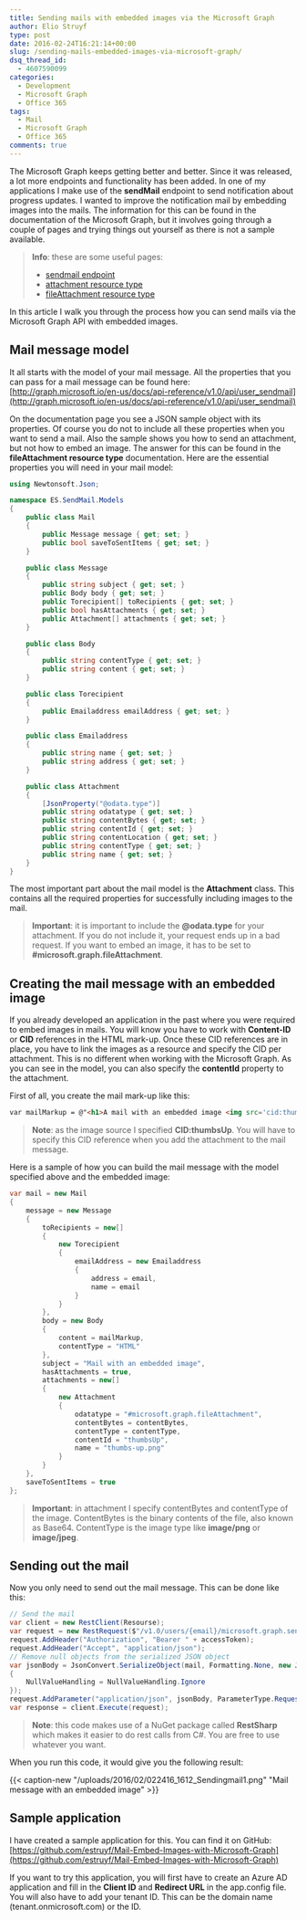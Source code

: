 ```yaml
---
title: Sending mails with embedded images via the Microsoft Graph
author: Elio Struyf
type: post
date: 2016-02-24T16:21:14+00:00
slug: /sending-mails-embedded-images-via-microsoft-graph/
dsq_thread_id:
  - 4607590099
categories:
  - Development
  - Microsoft Graph
  - Office 365
tags:
  - Mail
  - Microsoft Graph
  - Office 365
comments: true
---
```


The Microsoft Graph keeps getting better and better. Since it was released, a lot more endpoints and functionality has been added. In one of my applications I make use of the **sendMail** endpoint to send notification about progress updates. I wanted to improve the notification mail by embedding images into the mails. The information for this can be found in the documentation of the Microsoft Graph, but it involves going through a couple of pages and trying things out yourself as there is not a sample available.

> **Info**: these are some useful pages:
> - [sendmail endpoint](http://graph.microsoft.io/en-us/docs/api-reference/v1.0/api/user_sendmail) 
> - [attachment resource type](https://graph.microsoft.io/en-us/docs/api-reference/v1.0/resources/attachment) 
> - [fileAttachment resource type](http://graph.microsoft.io/en-us/docs/api-reference/v1.0/resources/fileattachment)

In this article I walk you through the process how you can send mails via the Microsoft Graph API with embedded images.

## Mail message model

It all starts with the model of your mail message. All the properties that you can pass for a mail message can be found here: [http://graph.microsoft.io/en-us/docs/api-reference/v1.0/api/user_sendmail](http://graph.microsoft.io/en-us/docs/api-reference/v1.0/api/user_sendmail)

On the documentation page you see a JSON sample object with its properties. Of course you do not to include all these properties when you want to send a mail. Also the sample shows you how to send an attachment, but not how to embed an image. The answer for this can be found in the **fileAttachment resource type** documentation. Here are the essential properties you will need in your mail model:

```csharp
using Newtonsoft.Json;

namespace ES.SendMail.Models
{
    public class Mail
    {
        public Message message { get; set; }
        public bool saveToSentItems { get; set; }
    }

    public class Message
    {
        public string subject { get; set; }
        public Body body { get; set; }
        public Torecipient[] toRecipients { get; set; }
        public bool hasAttachments { get; set; }
        public Attachment[] attachments { get; set; }
    }

    public class Body
    {
        public string contentType { get; set; }
        public string content { get; set; }
    }

    public class Torecipient
    {
        public Emailaddress emailAddress { get; set; }
    }

    public class Emailaddress
    {
        public string name { get; set; }
        public string address { get; set; }
    }

    public class Attachment
    {
        [JsonProperty("@odata.type")]
        public string odatatype { get; set; }
        public string contentBytes { get; set; }
        public string contentId { get; set; }
        public string contentLocation { get; set; }
        public string contentType { get; set; }
        public string name { get; set; }
    }
}
```

The most important part about the mail model is the **Attachment** class. This contains all the required properties for successfully including images to the mail.

> **Important**: it is important to include the **@odata.type** for your attachment. If you do not include it, your request ends up in a bad request. If you want to embed an image, it has to be set to **#microsoft.graph.fileAttachment**.

## Creating the mail message with an embedded image

If you already developed an application in the past where you were required to embed images in mails. You will know you have to work with **Content-ID** or **CID** references in the HTML mark-up. Once these CID references are in place, you have to link the images as a resource and specify the CID per attachment. This is no different when working with the Microsoft Graph. As you can see in the model, you can also specify the **contentId** property to the attachment.

First of all, you create the mail mark-up like this:

```html
var mailMarkup = @"<h1>A mail with an embedded image <img src='cid:thumbsUp' alt='Thumbs up' /></h1>";
```

> **Note**: as the image source I specified **CID:thumbsUp**. You will have to specify this CID reference when you add the attachment to the mail message.

Here is a sample of how you can build the mail message with the model specified above and the embedded image:

```csharp
var mail = new Mail
{
    message = new Message
    {
        toRecipients = new[]
        {
            new Torecipient
            {
                emailAddress = new Emailaddress
                {
                    address = email,
                    name = email
                }
            }
        },
        body = new Body
        {
            content = mailMarkup,
            contentType = "HTML"
        },
        subject = "Mail with an embedded image",
        hasAttachments = true,
        attachments = new[]
        {
            new Attachment
            {
                odatatype = "#microsoft.graph.fileAttachment",
                contentBytes = contentBytes,
                contentType = contentType,
                contentId = "thumbsUp",
                name = "thumbs-up.png"
            }
        }
    },
    saveToSentItems = true
};
```

> **Important**: in attachment I specify contentBytes and contentType of the image. ContentBytes is the binary contents of the file, also known as Base64. ContentType is the image type like **image/png** or **image/jpeg**.

## Sending out the mail

Now you only need to send out the mail message. This can be done like this:

```csharp
// Send the mail
var client = new RestClient(Resourse);
var request = new RestRequest($"/v1.0/users/{email}/microsoft.graph.sendMail", Method.POST);
request.AddHeader("Authorization", "Bearer " + accessToken);
request.AddHeader("Accept", "application/json");
// Remove null objects from the serialized JSON object
var jsonBody = JsonConvert.SerializeObject(mail, Formatting.None, new JsonSerializerSettings
{
    NullValueHandling = NullValueHandling.Ignore
});
request.AddParameter("application/json", jsonBody, ParameterType.RequestBody);
var response = client.Execute(request);
```

> **Note**: this code makes use of a NuGet package called **RestSharp** which makes it easier to do rest calls from C#. You are free to use whatever you want.

When you run this code, it would give you the following result:

{{< caption-new "/uploads/2016/02/022416_1612_Sendingmail1.png" "Mail message with an embedded image" >}}

## Sample application

I have created a sample application for this. You can find it on GitHub: [https://github.com/estruyf/Mail-Embed-Images-with-Microsoft-Graph](https://github.com/estruyf/Mail-Embed-Images-with-Microsoft-Graph)

If you want to try this application, you will first have to create an Azure AD application and fill in the **Client ID** and **Redirect URL** in the app.config file. You will also have to add your tenant ID. This can be the domain name (tenant.onmicrosoft.com) or the ID.